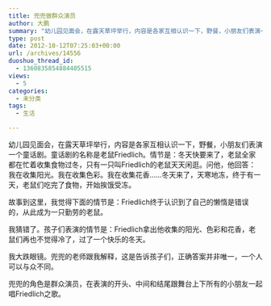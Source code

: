 ```yaml
---
title: 兜兜做群众演员
author: 大鹏
summary: "幼儿园见面会，在露天草坪举行，内容是各家互相认识一下，野餐，小朋友们表演一个童话剧。童话剧的名称是老鼠Friedlich。情节是：冬天快要来了，老鼠全家都在忙着收集食物过冬，只有一只叫Friedlich的老鼠天天闲逛。问他，他回答：我在收集阳光。我在收集色彩。我在收集花香……冬天来了，天寒地冻，终于有一天，老鼠们吃完了食物，开始挨饿受冻。"
type: post
date: 2012-10-12T07:25:03+00:00
url: /archives/14556
duoshuo_thread_id:
  - 1360835854884405515
views:
  - 5
categories:
  - 未分类
tags:
  - 生活

---
```

幼儿园见面会，在露天草坪举行，内容是各家互相认识一下，野餐，小朋友们表演一个童话剧。童话剧的名称是老鼠Friedlich。情节是：冬天快要来了，老鼠全家都在忙着收集食物过冬，只有一只叫Friedlich的老鼠天天闲逛。问他，他回答：我在收集阳光。我在收集色彩。我在收集花香……冬天来了，天寒地冻，终于有一天，老鼠们吃完了食物，开始挨饿受冻。

故事到这里，我觉得下面的情节是：Friedlich终于认识到了自己的懒惰是错误的，从此成为一只勤劳的老鼠。

我猜错了。孩子们表演的情节是：Friedlich拿出他收集的阳光、色彩和花香，老鼠们再也不觉得冷了，过了一个快乐的冬天。

我大跌眼镜。兜兜的老师跟我解释，这是告诉孩子们，正确答案并非唯一，一个人可以与众不同。

兜兜的角色是群众演员，在表演的开头、中间和结尾跟舞台上下所有的小朋友一起唱Friedlich之歌。
